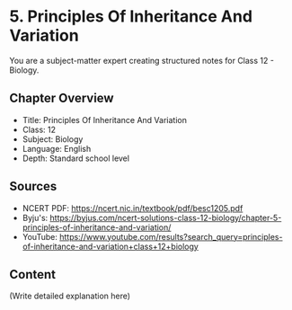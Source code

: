 # 5. Principles Of Inheritance And Variation

You are a subject-matter expert creating structured notes for Class 12 - Biology.

## Chapter Overview
- Title: Principles Of Inheritance And Variation
- Class: 12
- Subject: Biology
- Language: English
- Depth: Standard school level

## Sources
- NCERT PDF: https://ncert.nic.in/textbook/pdf/besc1205.pdf
- Byju's: https://byjus.com/ncert-solutions-class-12-biology/chapter-5-principles-of-inheritance-and-variation/
- YouTube: https://www.youtube.com/results?search_query=principles-of-inheritance-and-variation+class+12+biology

## Content
(Write detailed explanation here)
